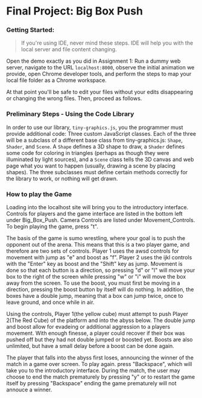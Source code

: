# Final Project: Big Box Push

### Getting Started:

> If you're using IDE, never mind these steps. IDE will help you with the local server and file content changing.

Open the demo exactly as you did in Assignment 1: Run a dummy web server, navigate to the URL `localhost:8000`, observe the initial animation we provide, open Chrome developer tools, and perform the steps to map your local file folder as a Chrome workspace. 

At that point you'll be safe to edit your files without your edits disappearing or changing the wrong files. Then, proceed as follows.

### Preliminary Steps - Using the Code Library

In order to use our library, `tiny-graphics.js`, you the programmer must provide additional code: Three custom JavaScript classes. Each of the three will be a subclass of a different base class from tiny-graphics.js: `Shape`, `Shader`, and `Scene`. A `Shape` defines a 3D shape to draw, a `Shader` defines some code for coloring in triangles (perhaps as though they were illuminated by light sources), and a `Scene` class tells the 3D canvas and web page what you want to happen (usually, drawing a scene by placing shapes). The three subclasses must define certain methods correctly for the library to work, or nothing will get drawn.

### How to play the Game

Loading into the localhost site will bring you to the introductory interface. Controls for players and the game interface are listed in the bottom left under Big_Box_Push. Camera Controls are listed under Movement_Controls. To begin playing the game, press "t".  

The basis of the game is sumo wrestling, where your goal is to push the opponent out of the arena. This means that this is a two player game, and therefore are two sets of controls. Player 1 uses the awsd controls for movement with jump as "e" and boost as "f". Player 2 uses the ijkl controls with the "Enter" key as boost and the "Shift" key as jump. Movement is done so that each button is a direction, so pressing "d" or "l" will move your box to the right of the screen while pressing "w" or "i" will move the box away from the screen. To use the boost, you must first be moving in a direction, pressing the boost button by itself will do nothing. In addition, the boxes have a double jump, meaning that a box can jump twice, once to leave ground, and once while in air. 

Using the controls, Player 1(the yellow cube) must attempt to push Player 2(The Red Cube) of the platform and into the abyss below. The double jump and boost allow for evadeing or additional aggression to a players movement. With enough finesse, a player could recover if their box was pushed off but they had not double jumped or boosted yet. Boosts are also unlimited, but have a small delay before a boost can be done again.

The player that falls into the abyss first loses, announcing the winner of the match in a game over screen. To play again. press "Backspace", which will take you to the introductory interface. During the match, the user may choose to end the match prematurely by pressing "y" or to restart the game itself by pressing "Backspace" ending the game prematurely will not annouce a winner.